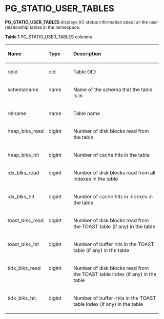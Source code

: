 # PG\_STATIO\_USER\_TABLES<a name="EN-US_TOPIC_0289899852"></a>

**PG\_STATIO\_USER\_TABLES**  displays I/O status information about all the user relationship tables in the namespace.

**Table  1**  PG\_STATIO\_USER\_TABLES columns

<a name="en-us_topic_0283137592_en-us_topic_0237122465_en-us_topic_0059778777_tb5bd988c593e40d9a9477a7b6f44f03f"></a>
<table><thead align="left"><tr id="en-us_topic_0283137592_en-us_topic_0237122465_en-us_topic_0059778777_rcbf05acfa5494c7ba6304d78ac7d73b6"><th class="cellrowborder" valign="top" width="23.97%" id="mcps1.2.4.1.1"><p id="en-us_topic_0283137592_en-us_topic_0237122465_en-us_topic_0059778777_a228f2d49385643a8a20024d8b1979542"><a name="en-us_topic_0283137592_en-us_topic_0237122465_en-us_topic_0059778777_a228f2d49385643a8a20024d8b1979542"></a><a name="en-us_topic_0283137592_en-us_topic_0237122465_en-us_topic_0059778777_a228f2d49385643a8a20024d8b1979542"></a>Name</p>
</th>
<th class="cellrowborder" valign="top" width="16.45%" id="mcps1.2.4.1.2"><p id="en-us_topic_0283137592_en-us_topic_0237122465_en-us_topic_0059778777_a48a8c5965d8a45ab81a6ef0cfd9f0f58"><a name="en-us_topic_0283137592_en-us_topic_0237122465_en-us_topic_0059778777_a48a8c5965d8a45ab81a6ef0cfd9f0f58"></a><a name="en-us_topic_0283137592_en-us_topic_0237122465_en-us_topic_0059778777_a48a8c5965d8a45ab81a6ef0cfd9f0f58"></a>Type</p>
</th>
<th class="cellrowborder" valign="top" width="59.58%" id="mcps1.2.4.1.3"><p id="en-us_topic_0283137592_en-us_topic_0237122465_en-us_topic_0059778777_adeae4cb24d5b4a249c738c366b87b436"><a name="en-us_topic_0283137592_en-us_topic_0237122465_en-us_topic_0059778777_adeae4cb24d5b4a249c738c366b87b436"></a><a name="en-us_topic_0283137592_en-us_topic_0237122465_en-us_topic_0059778777_adeae4cb24d5b4a249c738c366b87b436"></a>Description</p>
</th>
</tr>
</thead>
<tbody><tr id="en-us_topic_0283137592_en-us_topic_0237122465_en-us_topic_0059778777_r2d98de4db3c64617b88c404e1bb105e7"><td class="cellrowborder" valign="top" width="23.97%" headers="mcps1.2.4.1.1 "><p id="en-us_topic_0283137592_en-us_topic_0237122465_en-us_topic_0059778777_aa6e69d64b09d4ba7a30bb3bd12835ba8"><a name="en-us_topic_0283137592_en-us_topic_0237122465_en-us_topic_0059778777_aa6e69d64b09d4ba7a30bb3bd12835ba8"></a><a name="en-us_topic_0283137592_en-us_topic_0237122465_en-us_topic_0059778777_aa6e69d64b09d4ba7a30bb3bd12835ba8"></a>relid</p>
</td>
<td class="cellrowborder" valign="top" width="16.45%" headers="mcps1.2.4.1.2 "><p id="en-us_topic_0283137592_en-us_topic_0237122465_en-us_topic_0059778777_afa7694aa301143f79a5d8470b793c19e"><a name="en-us_topic_0283137592_en-us_topic_0237122465_en-us_topic_0059778777_afa7694aa301143f79a5d8470b793c19e"></a><a name="en-us_topic_0283137592_en-us_topic_0237122465_en-us_topic_0059778777_afa7694aa301143f79a5d8470b793c19e"></a>oid</p>
</td>
<td class="cellrowborder" valign="top" width="59.58%" headers="mcps1.2.4.1.3 "><p id="en-us_topic_0283137592_en-us_topic_0237122465_en-us_topic_0059778777_ab2044c85e45a44369026add292785bc7"><a name="en-us_topic_0283137592_en-us_topic_0237122465_en-us_topic_0059778777_ab2044c85e45a44369026add292785bc7"></a><a name="en-us_topic_0283137592_en-us_topic_0237122465_en-us_topic_0059778777_ab2044c85e45a44369026add292785bc7"></a>Table OID</p>
</td>
</tr>
<tr id="en-us_topic_0283137592_en-us_topic_0237122465_en-us_topic_0059778777_r0f0ae504adc1415ca98a00994cfd7946"><td class="cellrowborder" valign="top" width="23.97%" headers="mcps1.2.4.1.1 "><p id="en-us_topic_0283137592_en-us_topic_0237122465_en-us_topic_0059778777_a5c3ca6719cd74cb09b222d64e7d328fe"><a name="en-us_topic_0283137592_en-us_topic_0237122465_en-us_topic_0059778777_a5c3ca6719cd74cb09b222d64e7d328fe"></a><a name="en-us_topic_0283137592_en-us_topic_0237122465_en-us_topic_0059778777_a5c3ca6719cd74cb09b222d64e7d328fe"></a>schemaname</p>
</td>
<td class="cellrowborder" valign="top" width="16.45%" headers="mcps1.2.4.1.2 "><p id="en-us_topic_0283137592_en-us_topic_0237122465_en-us_topic_0059778777_a3c149a9865a44cb4bc6ce5c278fa5f84"><a name="en-us_topic_0283137592_en-us_topic_0237122465_en-us_topic_0059778777_a3c149a9865a44cb4bc6ce5c278fa5f84"></a><a name="en-us_topic_0283137592_en-us_topic_0237122465_en-us_topic_0059778777_a3c149a9865a44cb4bc6ce5c278fa5f84"></a>name</p>
</td>
<td class="cellrowborder" valign="top" width="59.58%" headers="mcps1.2.4.1.3 "><p id="en-us_topic_0283137592_en-us_topic_0237122465_en-us_topic_0059778777_a95096333715f4e249d952a839cc867b6"><a name="en-us_topic_0283137592_en-us_topic_0237122465_en-us_topic_0059778777_a95096333715f4e249d952a839cc867b6"></a><a name="en-us_topic_0283137592_en-us_topic_0237122465_en-us_topic_0059778777_a95096333715f4e249d952a839cc867b6"></a>Name of the schema that the table is in</p>
</td>
</tr>
<tr id="en-us_topic_0283137592_en-us_topic_0237122465_en-us_topic_0059778777_r0ec2ba23cb874d5f93c65be416ff99f1"><td class="cellrowborder" valign="top" width="23.97%" headers="mcps1.2.4.1.1 "><p id="en-us_topic_0283137592_en-us_topic_0237122465_en-us_topic_0059778777_ab5c41bcebc3646239512f7840e9fde1f"><a name="en-us_topic_0283137592_en-us_topic_0237122465_en-us_topic_0059778777_ab5c41bcebc3646239512f7840e9fde1f"></a><a name="en-us_topic_0283137592_en-us_topic_0237122465_en-us_topic_0059778777_ab5c41bcebc3646239512f7840e9fde1f"></a>relname</p>
</td>
<td class="cellrowborder" valign="top" width="16.45%" headers="mcps1.2.4.1.2 "><p id="en-us_topic_0283137592_en-us_topic_0237122465_en-us_topic_0059778777_ae096f14496fd434f9f394c0560c6d837"><a name="en-us_topic_0283137592_en-us_topic_0237122465_en-us_topic_0059778777_ae096f14496fd434f9f394c0560c6d837"></a><a name="en-us_topic_0283137592_en-us_topic_0237122465_en-us_topic_0059778777_ae096f14496fd434f9f394c0560c6d837"></a>name</p>
</td>
<td class="cellrowborder" valign="top" width="59.58%" headers="mcps1.2.4.1.3 "><p id="en-us_topic_0283137592_en-us_topic_0237122465_en-us_topic_0059778777_a3ce32745ea81431f9190fa8cf3a3af3f"><a name="en-us_topic_0283137592_en-us_topic_0237122465_en-us_topic_0059778777_a3ce32745ea81431f9190fa8cf3a3af3f"></a><a name="en-us_topic_0283137592_en-us_topic_0237122465_en-us_topic_0059778777_a3ce32745ea81431f9190fa8cf3a3af3f"></a>Table name</p>
</td>
</tr>
<tr id="en-us_topic_0283137592_en-us_topic_0237122465_en-us_topic_0059778777_r5dbba4640a6749efbd48f4023df95a23"><td class="cellrowborder" valign="top" width="23.97%" headers="mcps1.2.4.1.1 "><p id="en-us_topic_0283137592_en-us_topic_0237122465_en-us_topic_0059778777_a7e27c1925a8e47e3b9f57e3c067d70a3"><a name="en-us_topic_0283137592_en-us_topic_0237122465_en-us_topic_0059778777_a7e27c1925a8e47e3b9f57e3c067d70a3"></a><a name="en-us_topic_0283137592_en-us_topic_0237122465_en-us_topic_0059778777_a7e27c1925a8e47e3b9f57e3c067d70a3"></a>heap_blks_read</p>
</td>
<td class="cellrowborder" valign="top" width="16.45%" headers="mcps1.2.4.1.2 "><p id="en-us_topic_0283137592_en-us_topic_0237122465_en-us_topic_0059778777_a782b7c92a4224f53bb869e41923fdc5d"><a name="en-us_topic_0283137592_en-us_topic_0237122465_en-us_topic_0059778777_a782b7c92a4224f53bb869e41923fdc5d"></a><a name="en-us_topic_0283137592_en-us_topic_0237122465_en-us_topic_0059778777_a782b7c92a4224f53bb869e41923fdc5d"></a>bigint</p>
</td>
<td class="cellrowborder" valign="top" width="59.58%" headers="mcps1.2.4.1.3 "><p id="en-us_topic_0283137592_en-us_topic_0237122465_en-us_topic_0059778777_afcd26d520c5e46c2a5fc22f1acbfa7a6"><a name="en-us_topic_0283137592_en-us_topic_0237122465_en-us_topic_0059778777_afcd26d520c5e46c2a5fc22f1acbfa7a6"></a><a name="en-us_topic_0283137592_en-us_topic_0237122465_en-us_topic_0059778777_afcd26d520c5e46c2a5fc22f1acbfa7a6"></a>Number of disk blocks read from the table</p>
</td>
</tr>
<tr id="en-us_topic_0283137592_en-us_topic_0237122465_en-us_topic_0059778777_r07a839cc71b14e65b10102e4f144e9da"><td class="cellrowborder" valign="top" width="23.97%" headers="mcps1.2.4.1.1 "><p id="en-us_topic_0283137592_en-us_topic_0237122465_en-us_topic_0059778777_aefc1dc5df2224b22a3ce058183f39423"><a name="en-us_topic_0283137592_en-us_topic_0237122465_en-us_topic_0059778777_aefc1dc5df2224b22a3ce058183f39423"></a><a name="en-us_topic_0283137592_en-us_topic_0237122465_en-us_topic_0059778777_aefc1dc5df2224b22a3ce058183f39423"></a>heap_blks_hit</p>
</td>
<td class="cellrowborder" valign="top" width="16.45%" headers="mcps1.2.4.1.2 "><p id="en-us_topic_0283137592_en-us_topic_0237122465_en-us_topic_0059778777_a167efc4cf9b44b9897a9ca83bb7602ad"><a name="en-us_topic_0283137592_en-us_topic_0237122465_en-us_topic_0059778777_a167efc4cf9b44b9897a9ca83bb7602ad"></a><a name="en-us_topic_0283137592_en-us_topic_0237122465_en-us_topic_0059778777_a167efc4cf9b44b9897a9ca83bb7602ad"></a>bigint</p>
</td>
<td class="cellrowborder" valign="top" width="59.58%" headers="mcps1.2.4.1.3 "><p id="en-us_topic_0283137592_en-us_topic_0237122465_en-us_topic_0059778777_a688c089e0b2d4899886e1273b60ebaa6"><a name="en-us_topic_0283137592_en-us_topic_0237122465_en-us_topic_0059778777_a688c089e0b2d4899886e1273b60ebaa6"></a><a name="en-us_topic_0283137592_en-us_topic_0237122465_en-us_topic_0059778777_a688c089e0b2d4899886e1273b60ebaa6"></a>Number of cache hits in the table</p>
</td>
</tr>
<tr id="en-us_topic_0283137592_en-us_topic_0237122465_en-us_topic_0059778777_rcdc0867299e341aca10c30b57bf76a85"><td class="cellrowborder" valign="top" width="23.97%" headers="mcps1.2.4.1.1 "><p id="en-us_topic_0283137592_en-us_topic_0237122465_en-us_topic_0059778777_a20c46d73c6164f7485b7571e83660745"><a name="en-us_topic_0283137592_en-us_topic_0237122465_en-us_topic_0059778777_a20c46d73c6164f7485b7571e83660745"></a><a name="en-us_topic_0283137592_en-us_topic_0237122465_en-us_topic_0059778777_a20c46d73c6164f7485b7571e83660745"></a>idx_blks_read</p>
</td>
<td class="cellrowborder" valign="top" width="16.45%" headers="mcps1.2.4.1.2 "><p id="en-us_topic_0283137592_en-us_topic_0237122465_en-us_topic_0059778777_ac21fee56fcbf4b36804fe1bb74809287"><a name="en-us_topic_0283137592_en-us_topic_0237122465_en-us_topic_0059778777_ac21fee56fcbf4b36804fe1bb74809287"></a><a name="en-us_topic_0283137592_en-us_topic_0237122465_en-us_topic_0059778777_ac21fee56fcbf4b36804fe1bb74809287"></a>bigint</p>
</td>
<td class="cellrowborder" valign="top" width="59.58%" headers="mcps1.2.4.1.3 "><p id="en-us_topic_0283137592_en-us_topic_0237122465_en-us_topic_0059778777_a47684cb97e814e298a917f064b497d5a"><a name="en-us_topic_0283137592_en-us_topic_0237122465_en-us_topic_0059778777_a47684cb97e814e298a917f064b497d5a"></a><a name="en-us_topic_0283137592_en-us_topic_0237122465_en-us_topic_0059778777_a47684cb97e814e298a917f064b497d5a"></a>Number of disk blocks read from all indexes in the table</p>
</td>
</tr>
<tr id="en-us_topic_0283137592_en-us_topic_0237122465_en-us_topic_0059778777_r264e195960754d0697c4483aef32589f"><td class="cellrowborder" valign="top" width="23.97%" headers="mcps1.2.4.1.1 "><p id="en-us_topic_0283137592_en-us_topic_0237122465_en-us_topic_0059778777_ab28617def279422d978500b9d94678a7"><a name="en-us_topic_0283137592_en-us_topic_0237122465_en-us_topic_0059778777_ab28617def279422d978500b9d94678a7"></a><a name="en-us_topic_0283137592_en-us_topic_0237122465_en-us_topic_0059778777_ab28617def279422d978500b9d94678a7"></a>idx_blks_hit</p>
</td>
<td class="cellrowborder" valign="top" width="16.45%" headers="mcps1.2.4.1.2 "><p id="en-us_topic_0283137592_en-us_topic_0237122465_en-us_topic_0059778777_a5ccd2ef87e90491db00bd1f82bd2bdc1"><a name="en-us_topic_0283137592_en-us_topic_0237122465_en-us_topic_0059778777_a5ccd2ef87e90491db00bd1f82bd2bdc1"></a><a name="en-us_topic_0283137592_en-us_topic_0237122465_en-us_topic_0059778777_a5ccd2ef87e90491db00bd1f82bd2bdc1"></a>bigint</p>
</td>
<td class="cellrowborder" valign="top" width="59.58%" headers="mcps1.2.4.1.3 "><p id="en-us_topic_0283137592_en-us_topic_0237122465_en-us_topic_0059778777_a1dd83cef031d4ea58c6a2e2cf7239060"><a name="en-us_topic_0283137592_en-us_topic_0237122465_en-us_topic_0059778777_a1dd83cef031d4ea58c6a2e2cf7239060"></a><a name="en-us_topic_0283137592_en-us_topic_0237122465_en-us_topic_0059778777_a1dd83cef031d4ea58c6a2e2cf7239060"></a>Number of cache hits in indexes in the table</p>
</td>
</tr>
<tr id="en-us_topic_0283137592_en-us_topic_0237122465_en-us_topic_0059778777_r255dc3c1db3e431fa07878083046e0e0"><td class="cellrowborder" valign="top" width="23.97%" headers="mcps1.2.4.1.1 "><p id="en-us_topic_0283137592_en-us_topic_0237122465_en-us_topic_0059778777_a5484f71a8ab8454cbbb7d3374f646738"><a name="en-us_topic_0283137592_en-us_topic_0237122465_en-us_topic_0059778777_a5484f71a8ab8454cbbb7d3374f646738"></a><a name="en-us_topic_0283137592_en-us_topic_0237122465_en-us_topic_0059778777_a5484f71a8ab8454cbbb7d3374f646738"></a>toast_blks_read</p>
</td>
<td class="cellrowborder" valign="top" width="16.45%" headers="mcps1.2.4.1.2 "><p id="en-us_topic_0283137592_en-us_topic_0237122465_en-us_topic_0059778777_abafa2d07326f435382c866419041380d"><a name="en-us_topic_0283137592_en-us_topic_0237122465_en-us_topic_0059778777_abafa2d07326f435382c866419041380d"></a><a name="en-us_topic_0283137592_en-us_topic_0237122465_en-us_topic_0059778777_abafa2d07326f435382c866419041380d"></a>bigint</p>
</td>
<td class="cellrowborder" valign="top" width="59.58%" headers="mcps1.2.4.1.3 "><p id="en-us_topic_0283137592_en-us_topic_0237122465_en-us_topic_0059778777_ad37f8635423243cd848cdff3e08d2a19"><a name="en-us_topic_0283137592_en-us_topic_0237122465_en-us_topic_0059778777_ad37f8635423243cd848cdff3e08d2a19"></a><a name="en-us_topic_0283137592_en-us_topic_0237122465_en-us_topic_0059778777_ad37f8635423243cd848cdff3e08d2a19"></a>Number of disk blocks read from the TOAST table (if any) in the table</p>
</td>
</tr>
<tr id="en-us_topic_0283137592_en-us_topic_0237122465_en-us_topic_0059778777_r8cbeae3c28924ecfb8b58e9af1deca74"><td class="cellrowborder" valign="top" width="23.97%" headers="mcps1.2.4.1.1 "><p id="en-us_topic_0283137592_en-us_topic_0237122465_en-us_topic_0059778777_a5288abb1b2e641919998b273fb9b3a75"><a name="en-us_topic_0283137592_en-us_topic_0237122465_en-us_topic_0059778777_a5288abb1b2e641919998b273fb9b3a75"></a><a name="en-us_topic_0283137592_en-us_topic_0237122465_en-us_topic_0059778777_a5288abb1b2e641919998b273fb9b3a75"></a>toast_blks_hit</p>
</td>
<td class="cellrowborder" valign="top" width="16.45%" headers="mcps1.2.4.1.2 "><p id="en-us_topic_0283137592_en-us_topic_0237122465_en-us_topic_0059778777_a9f7a7e3c17c74bb8b390ed159cd31b13"><a name="en-us_topic_0283137592_en-us_topic_0237122465_en-us_topic_0059778777_a9f7a7e3c17c74bb8b390ed159cd31b13"></a><a name="en-us_topic_0283137592_en-us_topic_0237122465_en-us_topic_0059778777_a9f7a7e3c17c74bb8b390ed159cd31b13"></a>bigint</p>
</td>
<td class="cellrowborder" valign="top" width="59.58%" headers="mcps1.2.4.1.3 "><p id="en-us_topic_0283137592_en-us_topic_0237122465_en-us_topic_0059778777_a2d87bc4d4d1447a7840bf0516a968ba4"><a name="en-us_topic_0283137592_en-us_topic_0237122465_en-us_topic_0059778777_a2d87bc4d4d1447a7840bf0516a968ba4"></a><a name="en-us_topic_0283137592_en-us_topic_0237122465_en-us_topic_0059778777_a2d87bc4d4d1447a7840bf0516a968ba4"></a>Number of buffer hits in the TOAST table (if any) in the table</p>
</td>
</tr>
<tr id="en-us_topic_0283137592_en-us_topic_0237122465_en-us_topic_0059778777_r6e1d63e9899a42f983fb13aa1a20cb5d"><td class="cellrowborder" valign="top" width="23.97%" headers="mcps1.2.4.1.1 "><p id="en-us_topic_0283137592_en-us_topic_0237122465_en-us_topic_0059778777_a742096cd4c834d82b0c497711ed4f573"><a name="en-us_topic_0283137592_en-us_topic_0237122465_en-us_topic_0059778777_a742096cd4c834d82b0c497711ed4f573"></a><a name="en-us_topic_0283137592_en-us_topic_0237122465_en-us_topic_0059778777_a742096cd4c834d82b0c497711ed4f573"></a>tidx_blks_read</p>
</td>
<td class="cellrowborder" valign="top" width="16.45%" headers="mcps1.2.4.1.2 "><p id="en-us_topic_0283137592_en-us_topic_0237122465_en-us_topic_0059778777_a6dac0489ae094052bfb6473df2f4b6ae"><a name="en-us_topic_0283137592_en-us_topic_0237122465_en-us_topic_0059778777_a6dac0489ae094052bfb6473df2f4b6ae"></a><a name="en-us_topic_0283137592_en-us_topic_0237122465_en-us_topic_0059778777_a6dac0489ae094052bfb6473df2f4b6ae"></a>bigint</p>
</td>
<td class="cellrowborder" valign="top" width="59.58%" headers="mcps1.2.4.1.3 "><p id="en-us_topic_0283137592_en-us_topic_0237122465_en-us_topic_0059778777_a1509e99266c74b9eaf06b3d2506ee477"><a name="en-us_topic_0283137592_en-us_topic_0237122465_en-us_topic_0059778777_a1509e99266c74b9eaf06b3d2506ee477"></a><a name="en-us_topic_0283137592_en-us_topic_0237122465_en-us_topic_0059778777_a1509e99266c74b9eaf06b3d2506ee477"></a>Number of disk blocks read from the TOAST table index (if any) in the table</p>
</td>
</tr>
<tr id="en-us_topic_0283137592_en-us_topic_0237122465_en-us_topic_0059778777_r1ad0c568775146c99e5c3e2c5d3731f4"><td class="cellrowborder" valign="top" width="23.97%" headers="mcps1.2.4.1.1 "><p id="en-us_topic_0283137592_en-us_topic_0237122465_en-us_topic_0059778777_af4bebbf3595b4cf4a74a45ac46f5cc77"><a name="en-us_topic_0283137592_en-us_topic_0237122465_en-us_topic_0059778777_af4bebbf3595b4cf4a74a45ac46f5cc77"></a><a name="en-us_topic_0283137592_en-us_topic_0237122465_en-us_topic_0059778777_af4bebbf3595b4cf4a74a45ac46f5cc77"></a>tidx_blks_hit</p>
</td>
<td class="cellrowborder" valign="top" width="16.45%" headers="mcps1.2.4.1.2 "><p id="en-us_topic_0283137592_en-us_topic_0237122465_en-us_topic_0059778777_a9e4202bc04fa46a9aedb289d425e96c0"><a name="en-us_topic_0283137592_en-us_topic_0237122465_en-us_topic_0059778777_a9e4202bc04fa46a9aedb289d425e96c0"></a><a name="en-us_topic_0283137592_en-us_topic_0237122465_en-us_topic_0059778777_a9e4202bc04fa46a9aedb289d425e96c0"></a>bigint</p>
</td>
<td class="cellrowborder" valign="top" width="59.58%" headers="mcps1.2.4.1.3 "><p id="en-us_topic_0283137592_en-us_topic_0237122465_en-us_topic_0059778777_ab7e1dfd2ae914592abd61e35b45a2f12"><a name="en-us_topic_0283137592_en-us_topic_0237122465_en-us_topic_0059778777_ab7e1dfd2ae914592abd61e35b45a2f12"></a><a name="en-us_topic_0283137592_en-us_topic_0237122465_en-us_topic_0059778777_ab7e1dfd2ae914592abd61e35b45a2f12"></a>Number of buffer-hits in the TOAST table index (if any) in the table</p>
</td>
</tr>
</tbody>
</table>

